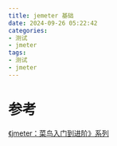 ```yaml
---
title: jemeter 基础
date: 2024-09-26 05:22:42
categories:
- 测试
- jmeter
tags:
- 测试
- jmeter
---
```



# 参考

[《jmeter：菜鸟入门到进阶》系列](https://www.cnblogs.com/imyalost/p/7062784.html)
